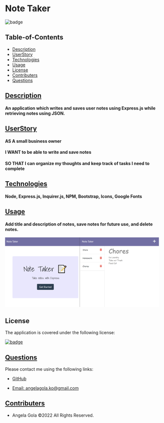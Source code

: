 # Note Taker


  ![badge](https://img.shields.io/badge/license-mit-blue)

## Table-of-Contents

  * [Description](#description)
  * [UserStory](#userstory)
  * [Technologies](#technologies)
  * [Usage](#usage)
  * [License](#license)
  * [Contributers](#contributers)
  * [Questions](#questions)
  

  ## [Description](#table-of-contents)


  #### An application which writes and saves user notes using Express.js while retrieving notes using JSON.

  ## [UserStory](#table-of-contents)

  #### AS A small business owner
  #### I WANT to be able to write and save notes
  #### SO THAT I can organize my thoughts and keep track of tasks I need to complete


  ## [Technologies](#table-of-contents)


  #### Node, Express.js, Inquirer.js, NPM, Bootstrap, Icons, Google Fonts


  ## [Usage](#table-of-contents)


  #### Add title and description of notes, save notes for future use, and delete notes.


  ![Example Image](./public/assets/images/Note_Taker_Example.png)


  
  ## License
    
  The application is covered under the following license:
    
  
  [![badge](https://img.shields.io/badge/license-mit-blue)](http://choosealicense.com/licenses/mit/)


  ## [Questions](#table-of-contents)


  Please contact me using the following links:
  

  * [GitHub](http://github.com/angelagola-ko)

  * [Email: angelagola.ko@gmail.com](mailto:angelagola.ko@gmail.com)

  

  ## [Contributers](#table-of-contents)


  * Angela Gola &copy;2022 All Rights Reserved.

  
